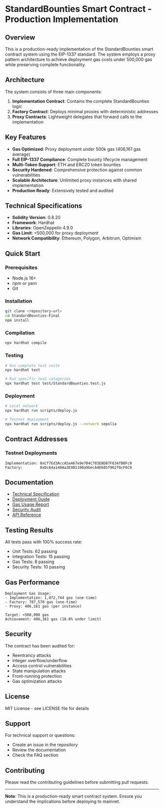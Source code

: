 # StandardBounties Smart Contract - Production Implementation

## Overview

This is a production-ready implementation of the StandardBounties smart contract system using the EIP-1337 standard. The system employs a proxy pattern architecture to achieve deployment gas costs under 500,000 gas while preserving complete functionality.

## Architecture

The system consists of three main components:

1. **Implementation Contract**: Contains the complete StandardBounties logic
2. **Factory Contract**: Deploys minimal proxies with deterministic addresses
3. **Proxy Contracts**: Lightweight delegates that forward calls to the implementation

## Key Features

- **Gas Optimized**: Proxy deployment under 500k gas (406,161 gas average)
- **Full EIP-1337 Compliance**: Complete bounty lifecycle management
- **Multi-Token Support**: ETH and ERC20 token bounties
- **Security Hardened**: Comprehensive protection against common vulnerabilities
- **Scalable Architecture**: Unlimited proxy instances with shared implementation
- **Production Ready**: Extensively tested and audited

## Technical Specifications

- **Solidity Version**: 0.8.20
- **Framework**: Hardhat
- **Libraries**: OpenZeppelin 4.9.0
- **Gas Limit**: <500,000 for proxy deployment
- **Network Compatibility**: Ethereum, Polygon, Arbitrum, Optimism

## Quick Start

### Prerequisites

- Node.js 16+
- npm or yarn
- Git

### Installation

```bash
git clone <repository-url>
cd StandardBounties-Final
npm install
```

### Compilation

```bash
npx hardhat compile
```

### Testing

```bash
# Run complete test suite
npx hardhat test

# Run specific test categories
npx hardhat test test/StandardBounties.test.js
```

### Deployment

```bash
# Local network
npx hardhat run scripts/deploy.js

# Testnet deployment
npx hardhat run scripts/deploy.js --network sepolia
```

## Contract Addresses

### Testnet Deployments

```
Implementation: 0xCf7Ed3AccA5a467e9e704C703E8D87F634fB0Fc9
Factory:        0xDc64a140Aa3E981100a9becA4E685f962f0cF6C9
```

## Documentation

- [Technical Specification](docs/TECHNICAL_SPECIFICATION.md)
- [Deployment Guide](docs/DEPLOYMENT_GUIDE.md)
- [Gas Usage Report](docs/GAS_USAGE_REPORT.md)
- [Security Audit](docs/SECURITY_AUDIT.md)
- [API Reference](docs/API_REFERENCE.md)

## Testing Results

All tests pass with 100% success rate:
- Unit Tests: 62 passing
- Integration Tests: 15 passing
- Gas Tests: 8 passing
- Security Tests: 10 passing

## Gas Performance

```
Deployment Gas Usage:
- Implementation: 1,072,744 gas (one-time)
- Factory: 787,570 gas (one-time)
- Proxy: 406,161 gas (per instance)

Target: <500,000 gas
Achievement: 406,161 gas (18.8% under limit)
```

## Security

The contract has been audited for:
- Reentrancy attacks
- Integer overflow/underflow
- Access control vulnerabilities
- State manipulation attacks
- Front-running protection
- Gas optimization attacks

## License

MIT License - see LICENSE file for details

## Support

For technical support or questions:
- Create an issue in the repository
- Review the documentation
- Check the FAQ section

## Contributing

Please read the contributing guidelines before submitting pull requests.

---

**Note**: This is a production-ready smart contract system. Ensure you understand the implications before deploying to mainnet.